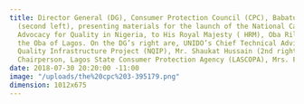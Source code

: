```yaml
---
title: Director General (DG), Consumer Protection Council (CPC), Babatunde Irukera
  (second left), presenting materials for the launch of the National Campaign and
  Advocacy for Quality in Nigeria, to His Royal Majesty ( HRM), Oba Rilwan Akiolu,
  the Oba of Lagos. On the DG’s right are, UNIDO’s Chief Technical Adviser on National
  Quality Infrastructure Project (NQIP), Mr. Shaukat Hussain (2nd right) and Board
  Chairperson, Lagos State Consumer Protection Agency (LASCOPA), Mrs. Funmilola Falana.
date: 2018-07-30 20:20:00 -11:00
image: "/uploads/the%20cpc%203-395179.png"
dimension: 1012x675
---
```


